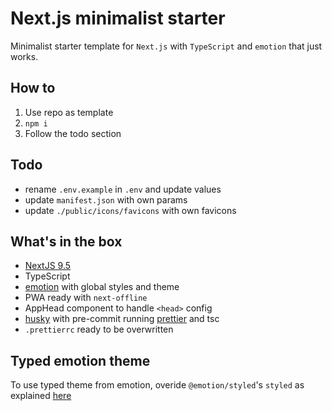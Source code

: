 # Next.js minimalist starter

Minimalist starter template for `Next.js` with `TypeScript` and `emotion` that just works.

## How to

1. Use repo as template
2. `npm i`
3. Follow the todo section

## Todo

- rename `.env.example` in `.env` and update values
- update `manifest.json` with own params
- update `./public/icons/favicons` with own favicons

## What's in the box

- [NextJS 9.5](https://nextjs.org/blog/next-9-5)
- TypeScript
- [emotion](https://github.com/emotion-js/emotion) with global styles and theme
- PWA ready with `next-offline`
- AppHead component to handle `<head>` config
- [husky](https://github.com/typicode/husky) with pre-commit running [prettier](https://github.com/prettier/prettier) and tsc
- `.prettierrc` ready to be overwritten

## Typed emotion theme

To use typed theme from emotion, overide `@emotion/styled`'s `styled` as explained [here](https://emotion.sh/docs/typescript#define-a-theme)
